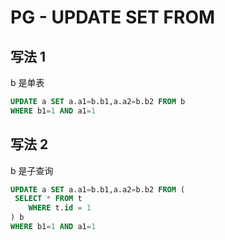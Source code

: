 # PG - UPDATE SET FROM

## 写法 1

b 是单表

```sql
UPDATE a SET a.a1=b.b1,a.a2=b.b2 FROM b
WHERE b1=1 AND a1=1
```

## 写法 2

b 是子查询

```sql
UPDATE a SET a.a1=b.b1,a.a2=b.b2 FROM (
 SELECT * FROM t
    WHERE t.id = 1
) b
WHERE b1=1 AND a1=1
```
